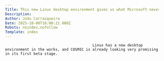 ```yaml
---
Title: This new Linux desktop environment gives us what Microsoft never did with Windows
Description: 
Author: João Carrasqueira
Date: 2025-10-06T16:00:21.000Z
Robots: noindex,nofollow
Template: index
---
```


                                            Linux has a new desktop environment in the works, and COSMIC is already looking very promising in its first beta stage.
                                        